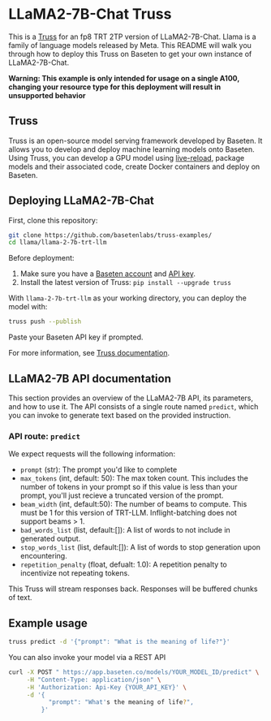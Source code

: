 # LLaMA2-7B-Chat Truss

This is a [Truss](https://truss.baseten.co/) for an fp8 TRT 2TP version of LLaMA2-7B-Chat. Llama is a family of language models released by Meta. This README will walk you through how to deploy this Truss on Baseten to get your own instance of LLaMA2-7B-Chat.

**Warning: This example is only intended for usage on a single A100, changing your resource type for this deployment will result in unsupported behavior**

## Truss

Truss is an open-source model serving framework developed by Baseten. It allows you to develop and deploy machine learning models onto Baseten. Using Truss, you can develop a GPU model using [live-reload](https://baseten.co/blog/technical-deep-dive-truss-live-reload), package models and their associated code, create Docker containers and deploy on Baseten.

## Deploying LLaMA2-7B-Chat

First, clone this repository:

```sh
git clone https://github.com/basetenlabs/truss-examples/
cd llama/llama-2-7b-trt-llm
```

Before deployment:

1. Make sure you have a [Baseten account](https://app.baseten.co/signup) and [API key](https://app.baseten.co/settings/account/api_keys).
2. Install the latest version of Truss: `pip install --upgrade truss`

With `llama-2-7b-trt-llm` as your working directory, you can deploy the model with:

```sh
truss push --publish
```

Paste your Baseten API key if prompted.

For more information, see [Truss documentation](https://truss.baseten.co).

## LLaMA2-7B API documentation

This section provides an overview of the LLaMA2-7B API, its parameters, and how to use it. The API consists of a single route named `predict`, which you can invoke to generate text based on the provided instruction.

### API route: `predict`

We expect requests will the following information:

- `prompt` (str): The prompt you'd like to complete
- `max_tokens` (int, default: 50): The max token count. This includes the number of tokens in your prompt so if this value is less than your prompt, you'll just recieve a truncated version of the prompt.
- `beam_width` (int, default:50): The number of beams to compute. This must be 1 for this version of TRT-LLM. Inflight-batching does not support beams > 1.
- `bad_words_list` (list, default:[]): A list of words to not include in generated output.
- `stop_words_list` (list, default:[]): A list of words to stop generation upon encountering.
- `repetition_penalty` (float, defualt: 1.0): A repetition penalty to incentivize not repeating tokens.

This Truss will stream responses back. Responses will be buffered chunks of text.

## Example usage

```sh
truss predict -d '{"prompt": "What is the meaning of life?"}'
```

You can also invoke your model via a REST API

```sh
curl -X POST " https://app.baseten.co/models/YOUR_MODEL_ID/predict" \
     -H "Content-Type: application/json" \
     -H 'Authorization: Api-Key {YOUR_API_KEY}' \
     -d '{
           "prompt": "What's the meaning of life?",
         }'

```
